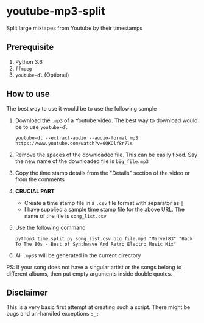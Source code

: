 # youtube-mp3-split
Split large mixtapes from Youtube by their timestamps

## Prerequisite

1. Python 3.6
2. `ffmpeg`
3. `youtube-dl` (Optional)

## How to use

The best way to use it would be to use the following sample

1. Download the `.mp3` of a Youtube video. The best way to download would be to use `youtube-dl`

	`youtube-dl --extract-audio --audio-format mp3 https://www.youtube.com/watch?v=0QKQlf8r7ls`

2. Remove the spaces of the downloaded file. This can be easily fixed. Say the new name of the downloaded file is `big_file.mp3`
3. Copy the time stamp details from the "Details" section of the video or from the comments
4. **CRUCIAL PART**
	* Create a time stamp file in a `.csv` file format with separator as `|`
	* I have supplied a sample time stamp file for the above URL. The name of the file is `song_list.csv`
5. Use the following command

	`python3 time_split.py song_list.csv big_file.mp3 "Marvel83" "Back To The 80s - Best of Synthwave And Retro Electro Music Mix"`

6. All `.mp3`s will be generated in the current directory

PS: If your song does not have a singular artist or the songs belong to different albums, then put empty arguments inside double quotes.

## Disclaimer

This is a very basic first attempt at creating such a script. There might be bugs and un-handled exceptions `;_;`
